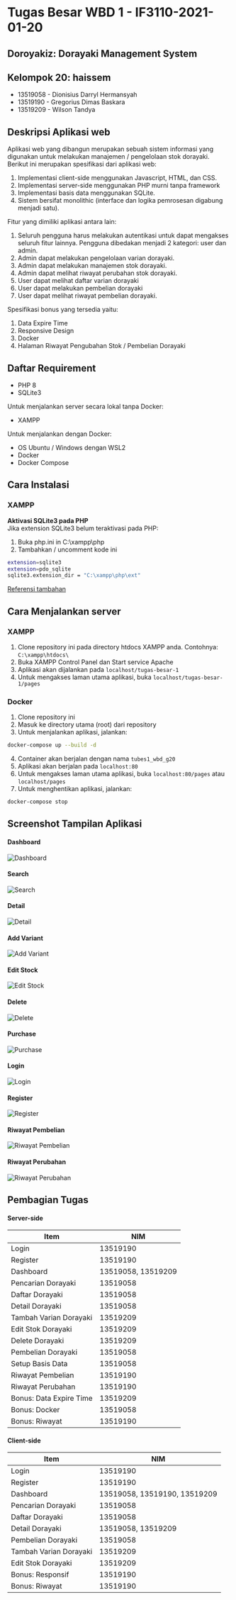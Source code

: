 # Tugas Besar WBD 1 - IF3110-2021-01-20

## Doroyakiz: Dorayaki Management System

## Kelompok 20: haissem

-   13519058 - Dionisius Darryl Hermansyah
-   13519190 - Gregorius Dimas Baskara
-   13519209 - Wilson Tandya

## Deskripsi Aplikasi web

Aplikasi web yang dibangun merupakan sebuah sistem informasi yang digunakan untuk melakukan manajemen / pengelolaan stok dorayaki. Berikut ini merupakan spesifikasi dari aplikasi web:

1. Implementasi client-side menggunakan Javascript, HTML, dan CSS.
2. Implementasi server-side menggunakan PHP murni tanpa framework
3. Implementasi basis data menggunakan SQLite.
4. Sistem bersifat monolithic (interface dan logika pemrosesan digabung menjadi satu).

Fitur yang dimiliki aplikasi antara lain:

1. Seluruh pengguna harus melakukan autentikasi untuk dapat mengakses seluruh
   fitur lainnya. Pengguna dibedakan menjadi 2 kategori: user dan admin.
2. Admin dapat melakukan pengelolaan varian dorayaki.
3. Admin dapat melakukan manajemen stok dorayaki.
4. Admin dapat melihat riwayat perubahan stok dorayaki.
5. User dapat melihat daftar varian dorayaki
6. User dapat melakukan pembelian dorayaki
7. User dapat melihat riwayat pembelian dorayaki.

Spesifikasi bonus yang tersedia yaitu:

1. Data Expire Time
2. Responsive Design
3. Docker
4. Halaman Riwayat Pengubahan Stok / Pembelian Dorayaki

## Daftar Requirement

-   PHP 8
-   SQLite3

Untuk menjalankan server secara lokal tanpa Docker:

-   XAMPP

Untuk menjalankan dengan Docker:

-   OS Ubuntu / Windows dengan WSL2
-   Docker
-   Docker Compose

## Cara Instalasi

### XAMPP

**Aktivasi SQLite3 pada PHP**  
Jika extension SQLite3 belum teraktivasi pada PHP:

1. Buka php.ini in C:\xampp\php
2. Tambahkan / uncomment kode ini

```bash
extension=sqlite3
extension=pdo_sqlite
sqlite3.extension_dir = "C:\xampp\php\ext"
```

[Referensi tambahan](https://www.nyingspot.com/2017/10/cara-mengaktifkan-sqlite3-di-php-windows/)

## Cara Menjalankan server

### XAMPP

1. Clone repository ini pada directory htdocs XAMPP anda. Contohnya: `C:\xampp\htdocs\`
2. Buka XAMPP Control Panel dan Start service Apache
3. Aplikasi akan dijalankan pada `localhost/tugas-besar-1`
4. Untuk mengakses laman utama aplikasi, buka `localhost/tugas-besar-1/pages`

### Docker

1. Clone repository ini
2. Masuk ke directory utama (root) dari repository
3. Untuk menjalankan aplikasi, jalankan:

```bash
docker-compose up --build -d
```

4. Container akan berjalan dengan nama `tubes1_wbd_g20`
5. Aplikasi akan berjalan pada `localhost:80`
6. Untuk mengakses laman utama aplikasi, buka `localhost:80/pages` atau `localhost/pages`
7. Untuk menghentikan aplikasi, jalankan:

```bash
docker-compose stop
```

## Screenshot Tampilan Aplikasi

#### Dashboard

![Dashboard](./docs/dashboard.jpg)

#### Search

![Search](./docs/search.jpg)

#### Detail

![Detail](./docs/detail.jpg)

#### Add Variant

![Add Variant](./docs/add_variant.jpg)

#### Edit Stock

![Edit Stock](./docs/edit_stock.jpg)

#### Delete

![Delete](./docs/delete.jpg)

#### Purchase

![Purchase](./docs/purchase.jpg)

#### Login

![Login](./docs/login.JPG)

#### Register

![Register](./docs/register.JPG)

#### Riwayat Pembelian

![Riwayat Pembelian](./docs/riwayat_pembelian.JPG)

#### Riwayat Perubahan

![Riwayat Perubahan](./docs/riwayat_perubahan.JPG)

## Pembagian Tugas

#### Server-side

| Item                        | NIM                |
| --------------------------- | ------------------ |
| Login                       | 13519190           |
| Register                    | 13519190           |
| Dashboard                   | 13519058, 13519209 |
| Pencarian Dorayaki          | 13519058           |
| Daftar Dorayaki             | 13519058           |
| Detail Dorayaki             | 13519058           |
| Tambah Varian Dorayaki      | 13519209           |
| Edit Stok Dorayaki          | 13519209           |
| Delete Dorayaki             | 13519209           |
| Pembelian Dorayaki          | 13519058           |
| Setup Basis Data            | 13519058           |
| Riwayat Pembelian           | 13519190           |
| Riwayat Perubahan           | 13519190           |
| Bonus: Data Expire Time     | 13519209           |
| Bonus: Docker               | 13519058           |
| Bonus: Riwayat              | 13519190           |

#### Client-side

| Item                        | NIM                          |
| --------------------------- | ---------------------------- |
| Login                       | 13519190                     |
| Register                    | 13519190                     |
| Dashboard                   | 13519058, 13519190, 13519209 |
| Pencarian Dorayaki          | 13519058                     |
| Daftar Dorayaki             | 13519058                     |
| Detail Dorayaki             | 13519058, 13519209           |
| Pembelian Dorayaki          | 13519058                     |
| Tambah Varian Dorayaki      | 13519209                     |
| Edit Stok Dorayaki          | 13519209                     |
| Bonus: Responsif            | 13519190                     |
| Bonus: Riwayat              | 13519190                     |